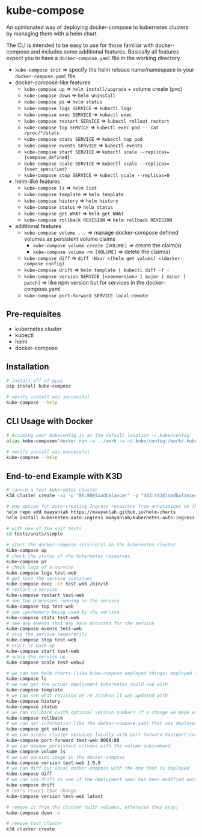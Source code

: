 # kube-compose

An opinionated way of deploying docker-compose to kubernetes clusters by managing them with a helm chart.

The CLI is intended to be easy to use for those familiar with docker-compose and includes some additional features. Basically all features expect you to have a `docker-compose.yaml` file in the working directory.

- `kube-compose init` => specify the helm release name/namespace in your `docker-compose.yaml` file
- docker-compose-like features
  - `kube-compose up` => `helm install/upgrade` + volume create (pvc)
  - `kube-compose down` => `helm uninstall`
  - `kube-compose ps` => `helm status`
  - `kube-compose logs SERVICE` => `kubectl logs`
  - `kube-compose exec SERVICE` => `kubectl exec`
  - `kube-compose restart SERVICE` => `kubectl rollout restart`
  - `kube-compose top SERVICE` => `kubectl exec pod -- cat /proc/*/stats`
  - `kube-compose stats SERVICE` => `kubectl top pod`
  - `kube-compose events SERVICE` => `kubectl events`
  - `kube-compose start SERVICE` => `kubectl scale --replicas={compose_defined}`
  - `kube-compose scale SERVICE` => `kubectl scale --replicas={user_specified}`
  - `kube-compose stop SERVICE` => `kubectl scale --replicas=0`
- helm-like features
  - `kube-compose ls` => `helm list`
  - `kube-compose template` => `helm template`
  - `kube-compose history` => `helm history`
  - `kube-compose status` => `helm status`
  - `kube-compose get WHAT` => `helm get WHAT`
  - `kube-compose rollback REVISION` => `helm rollback REVISION`
- additional features
  - `kube-compose volume ...` => manage docker-compose defined volumes as persistent volume claims
    - `kube-compose volume create [VOLUME]` => create the claim(s)
    - `kube-compose volume rm [VOLUME]` => delete the claim(s)
  - `kube-compose diff` => `diff -Naur <(helm get values) <(docker-compose config)`
  - `kube-compose drift` => `helm template | kubectl diff -f -`
  - `kube-compose version SERVICE [<newversion> | major | minor | patch]` => like npm version but for services in the docker-compose.yaml
  - `kube-compose port-forward SERVICE local:remote`

## Pre-requisites
- kubernetes cluster
- kubectl
- helm
- docker-compose

## Installation
```bash
# install off of pypi
pip install kube-compose

# verify install was successful
kube-compose --help
```

## CLI Usage with Docker
```bash
# Assuming your kubeconfig is at the default location ~/.kube/config
alias kube-compose="docker run -v .:/work -v ~/.kube/config:/work/.kube/config -it u8sand/kube-compose"

# verify install was successful
kube-compose --help
```


## End-to-end Example with K3D
```bash
# launch a test kubernetes cluster
k3d cluster create -a1 -p "80:80@loadbalancer" -p "443:443@loadbalancer"

# one option for auto-creating Ingress resources from annotations on the deployment
helm repo add maayanlab https://maayanlab.github.io/helm-charts
helm install kubernetes-auto-ingress maayanlab/kubernetes-auto-ingress --set ingressClassName=traefik

# with one of the unit tests
cd tests/units/simple

# start the docker-compose service(s) on the kubernetes cluster
kube-compose up
# check the status of the kubernetes resources
kube-compose ps
# check logs of a service
kube-compose logs test-web
# get into the service container
kube-compose exec -it test-web /bin/sh
# restart a service
kube-compose restart test-web
# see top processes running on the service
kube-compose top test-web
# see cpu/memory being used by the service
kube-compose stats test-web
# see any events that may have occurred for the service
kube-compose events test-web
# stop the service temporarily
kube-compose stop test-web
# start it back up
kube-compose start test-web
# scale the service up
kube-compose scale test-web=2

# we can see helm charts (like kube-compose deployed things) deployed to the cluster with
kube-compose ls
# we can get the actual deployment kubernetes would use with
kube-compose template
# we can see what revision we're at/when it was updated with
kube-compose history
kube-compose status
# we can rollback (with optional version number) if a change we made was bad with
kube-compose rollback
# we can get information like the docker-compose.yaml that was deployed with
kube-compose get values
# we can access cluster services locally with port-forward hostport:containerport
kube-compose port-forward test-web 8080:80
# we can manage persistent volumes with the volume subcommand
kube-compose volume ls
# we can version image in the docker-compose
kube-compose version test-web 1.0.0
# we can diff our local docker-compose with the one that is deployed
kube-compose diff
# we can use drift to see if the deployment spec has been modified outside of kube-compose
kube-compose drift
# let's revert that change
kube-compose version test-web latest

# remove it from the cluster (with volumes, otherwise they stay)
kube-compose down -v

# remove test cluster
k3d cluster create
```

